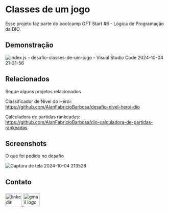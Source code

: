 # Classes de um jogo

Esse projeto faz parte do bootcamp GFT Start #6 - Lógica de Programação da DIO.


## Demonstração

![index js - desafio-classes-de-um-jogo - Visual Studio Code 2024-10-04 21-31-56](https://github.com/user-attachments/assets/ceb2ca06-41e0-467e-8187-ccf4298a880b)

## Relacionados

Segue alguns projetos relacionados

Classificador de Nivel do Héroi: https://github.com/AlanFabricioBarbosa/desafio-nivel-heroi-dio


Calculadora de partidas rankeadas: https://github.com/AlanFabricioBarbosa/dio-calculadora-de-partidas-rankeadas


## Screenshots

O que foi pedido no desafio


![Captura de tela 2024-10-04 213528](https://github.com/user-attachments/assets/d7e042a0-5e20-4fb5-b488-86f98e753edb)



<h2 align="left">Contato</h2>

###

<div align="left">
  <a href="https://www.linkedin.com/in/alanfabriciodev/" target="_blank">
    <img src="https://raw.githubusercontent.com/maurodesouza/profile-readme-generator/master/src/assets/icons/social/linkedin/default.svg" width="52" height="40" alt="linkedin logo"  />
  </a>
  <a href="mailto:alanfabriciobarbosa1@gmail.com" target="_blank">
    <img src="https://raw.githubusercontent.com/maurodesouza/profile-readme-generator/master/src/assets/icons/social/gmail/default.svg" width="52" height="40" alt="gmail logo"  />
  </a>
</div>
